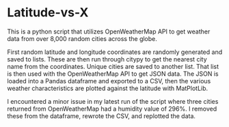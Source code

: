 # Latitude-vs-X
This is a python script that utilizes OpenWeatherMap API to get weather data from over 8,000 random cities across the globe.

First random latitude and longitude coordinates are randomly generated and saved to lists.  These are then run through citypy to get the nearest city name from the coordinates.  Unique cities are saved to another list.  That list is then used with the OpenWeatherMap API to get JSON data.  The JSON is loaded into a Pandas dataframe and exported to a CSV, then the various weather characteristics are plotted against the latitude with MatPlotLib.

I encountered a minor issue in my latest run of the script where three cities returned from OpenWeatherMap had a humidity value of 296%.  I removed these from the dataframe, rewrote the CSV, and replotted the data.
